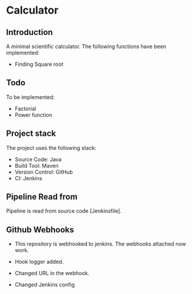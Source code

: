 # Calculator

## Introduction
A minimal scientific calculator. The following functions have been implemented:
- Finding Square root

## Todo
To be implemented:
- Factorial
- Power function

## Project stack
The project uses the following stack: 
- Source Code: Java
- Build Tool: Maven
- Version Control: GitHub
- CI: Jenkins

## Pipeline Read from
Pipeline is read from source code [Jenkinsfile].

## Github Webhooks
- This repository is webhooked to jenkins. The webhooks attached now work.

- Hook logger added.

- Changed URL in the webhook.

- Changed Jenkins config
